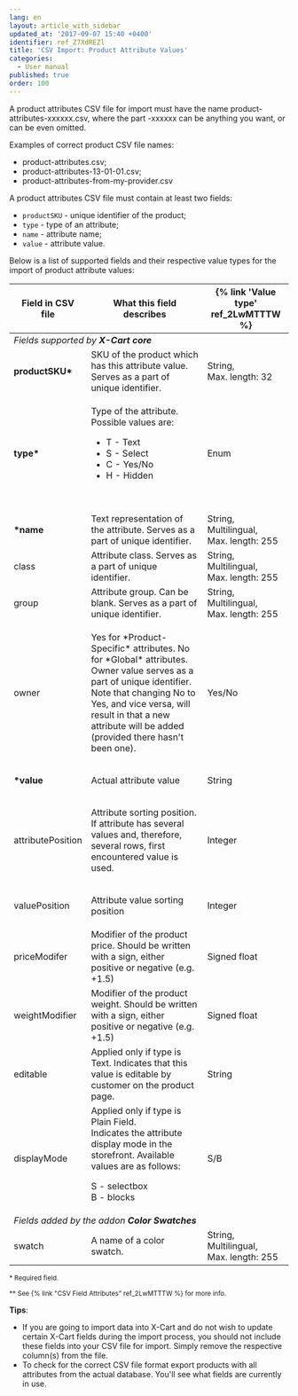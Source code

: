 ```yaml
---
lang: en
layout: article_with_sidebar
updated_at: '2017-09-07 15:40 +0400'
identifier: ref_Z7XdREZl
title: 'CSV Import: Product Attribute Values'
categories:
  - User manual
published: true
order: 100
---
```

A product attributes CSV file for import must have the name product-attributes-xxxxxx.csv, where the part -xxxxxx can be anything you want, or can be even omitted.

Examples of correct product CSV file names:

* product-attributes.csv; 
* product-attributes-13-01-01.csv;
* product-attributes-from-my-provider.csv

A product attributes CSV file must contain at least two fields:

* `productSKU` - unique identifier of the product;
* `type` - type of an attribute;
* `name` - attribute name;
* `value` - attribute value.


Below is a list of supported fields and their respective value types for the import of product attribute values:

<table class="ui celled padded compact small table">
  <thead>
    <tr>
      <th class="confluenceTh">Field in CSV file</th>
      <th colspan="1" class="confluenceTh">What this field describes</th>
      <th colspan="1" class="confluenceTh" markdown="1">{% link 'Value type' ref_2LwMTTTW %}</th>
    </tr>
  </thead>
  <tbody>
    <tr>
      <td colspan="3" class="confluenceTd"><em> Fields supported by <strong>X-Cart core</strong></em>
      </td>
    </tr>
    <tr>
      <td colspan="1" class="confluenceTd"><strong>productSKU*</strong>
      </td>
      <td colspan="1" class="confluenceTd">SKU of the product which has this attribute value. Serves as a part of unique identifier.</td>
      <td colspan="1" class="confluenceTd">
        <p>String,
          <br>Max. length: 32&nbsp;</p>
      </td>
    </tr>
    <tr>
      <td class="confluenceTd"><strong>type*</strong>
      </td>
      <td class="confluenceTd">
        <p>Type of the attribute. Possible values are:</p>
        <ul>
          <li>T - Text</li>
          <li>S - Select</li>
          <li>C - Yes/No</li>
          <li>H - Hidden</li>
        </ul>
        <p>&nbsp;</p>
      </td>
      <td class="confluenceTd">Enum</td>
    </tr>
    <tr>
      <td colspan="1" class="confluenceTd"><strong>*name</strong>
      </td>
      <td colspan="1" class="confluenceTd">Text representation of the attribute. Serves as a part of unique identifier.</td>
      <td colspan="1" class="confluenceTd">String,
        <br>Multilingual,
        <br>Max. length: 255</td>
    </tr>
    <tr>
      <td colspan="1" class="confluenceTd">class</td>
      <td colspan="1" class="confluenceTd">Attribute class. Serves as a part of unique identifier.</td>
      <td colspan="1" class="confluenceTd">String,
        <br>Multilingual,
        <br>Max. length: 255</td>
    </tr>
    <tr>
      <td colspan="1" class="confluenceTd">group</td>
      <td colspan="1" class="confluenceTd">Attribute group. Can be blank. Serves as a part of unique identifier.</td>
      <td colspan="1" class="confluenceTd">String,
        <br>Multilingual,
        <br>Max. length: 255&nbsp;</td>
    </tr>
    <tr>
      <td colspan="1" class="confluenceTd">owner</td>
      <td colspan="1" class="confluenceTd">
        <p>Yes for *Product-Specific* attributes. No for *Global* attributes.<br />Owner value serves as a part of unique identifier. Note that changing No to Yes, and vice versa, will result in that a new attribute will be added (provided there hasn't been one).</p>
      </td>
      <td colspan="1" class="confluenceTd">Yes/No</td>
    </tr>
    <tr>
      <td colspan="1" class="confluenceTd"><strong>*value</strong>
      </td>
      <td colspan="1" class="confluenceTd">
        <p>Actual attribute value</p>
      </td>
      <td colspan="1" class="confluenceTd">String</td>
  </tr>
    <tr>
      <td colspan="1" class="confluenceTd">attributePosition
      </td>
      <td colspan="1" class="confluenceTd">
        <p>Attribute sorting position. If attribute has several values and, therefore, several rows, first encountered value is used.</p>
      </td>
      <td colspan="1" class="confluenceTd">Integer</td>
    </tr>
    <tr>
      <td colspan="1" class="confluenceTd">valuePosition
      </td>
      <td colspan="1" class="confluenceTd">
        <p>Attribute value sorting position</p>
      </td>
      <td colspan="1" class="confluenceTd">Integer</td>
    </tr>
    <tr>
      <td colspan="1" class="confluenceTd">priceModifer</td>
      <td colspan="1" class="confluenceTd">Modifier of the product price. Should be written with a sign, either positive or negative (e.g. +1.5)</td>
      <td colspan="1" class="confluenceTd">Signed float</td>
    </tr>
    <tr>
      <td colspan="1" class="confluenceTd">weightModifier</td>
      <td colspan="1" class="confluenceTd">Modifier of the product weight. Should be written with a sign, either positive or negative (e.g. +1.5)</td>
      <td colspan="1" class="confluenceTd">Signed float</td>
    </tr>
    <tr>
      <td colspan="1" class="confluenceTd">editable</td>
      <td colspan="1" class="confluenceTd">Applied only if type is Text. Indicates that this value is editable by customer on the product page.</td>
      <td colspan="1" class="confluenceTd">String</td>
    </tr>
  <tr>
      <td colspan="1" class="confluenceTd">displayMode</td>
      <td colspan="1" class="confluenceTd">Applied only if type is Plain Field. <br>Indicates the attribute display mode in the storefront. Available values are as follows:
        <p>S - selectbox
        <br>B - blocks</p>
    </td>
      <td colspan="1" class="confluenceTd">S/B</td>
    </tr>
  <tr>
      <td colspan="3" class="confluenceTd"><em> Fields added by the addon <strong>Color Swatches</strong> </em>
      </td>
    </tr>
  <tr>
      <td colspan="1" class="confluenceTd">swatch
      </td>
      <td colspan="1" class="confluenceTd">A name of a color swatch.</td>
      <td colspan="1" class="confluenceTd">String,
        <br>Multilingual,
        <br>Max. length: 255</td>
    </tr>
  </tbody>
</table>

<sub>* Required field.</sub>

<sub markdown="1">** See {% link "CSV Field Attributes" ref_2LwMTTTW %} for more info.</sub>

**Tips**:

*   If you are going to import data into X-Cart and do not wish to update certain X-Cart fields during the import process, you should not include these fields into your CSV file for import. Simply remove the respective column(s) from the file.
*   To check for the correct CSV file format export products with all attributes from the actual database. You'll see what fields are currently in use.
